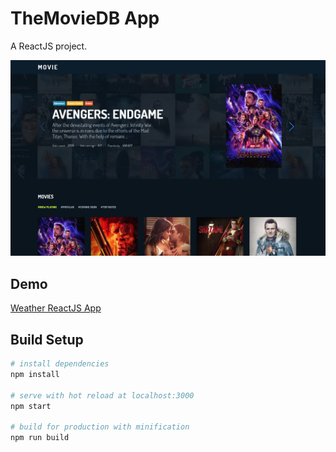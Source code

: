 # TheMovieDB App
A ReactJS project.

![](https://github.com/xasanmirsharipov/themoviedb-app/blob/master/docs/demo.png)
## Demo
[Weather ReactJS App](https://xasanmirsharipov.github.io/themoviedb-app/)
## Build Setup
``` bash
# install dependencies
npm install

# serve with hot reload at localhost:3000
npm start

# build for production with minification
npm run build
```
